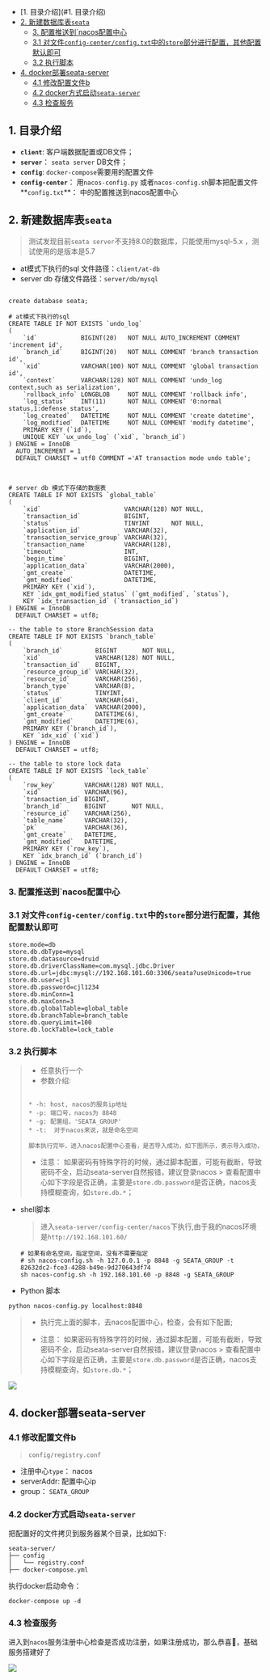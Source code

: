 - [1. 目录介绍](#1. 目录介绍)
- [2. 新建数据库表`seata`](#2--------seata-)
    * [3. 配置推送到`nacos配置中心](#3-------nacos----)
    * [3.1 对文件`config-center/config.txt`中的`store`部分进行配置，其他配置默认即可](#31-----config-center-configtxt----store----------------)
    * [3.2 执行脚本](#32-----)
- [4. docker部署seata-server](#4-docker--seata-server)
    * [4.1 修改配置文件b](#41-------b)
    * [4.2 docker方式启动`seata-server`](#42-docker-----seata-server-)
    * [4.3 检查服务](#43-----)



## 1. 目录介绍

* **`client`**:  客户端数据配置或DB文件；
* **`server`**： `seata server` DB文件；
* **`config`**:   `docker-compose`需要用的配置文件
* **`config-center`**： 用`nacos-config.py` 或者`nacos-config.sh`脚本把配置文件**`config.txt`**： 中的配置推送到nacos配置中心



## 2. 新建数据库表`seata`

> 测试发现目前`seata server`不支持8.0的数据库，只能使用mysql-5.x ，测试使用的是版本是5.7



* at模式下执行的sql 文件路径：`client/at-db`
* server db 存储文件路径：`server/db/mysql`

```

create database seata;

# at模式下执行的sql
CREATE TABLE IF NOT EXISTS `undo_log`
(
    `id`            BIGINT(20)   NOT NULL AUTO_INCREMENT COMMENT 'increment id',
    `branch_id`     BIGINT(20)   NOT NULL COMMENT 'branch transaction id',
    `xid`           VARCHAR(100) NOT NULL COMMENT 'global transaction id',
    `context`       VARCHAR(128) NOT NULL COMMENT 'undo_log context,such as serialization',
    `rollback_info` LONGBLOB     NOT NULL COMMENT 'rollback info',
    `log_status`    INT(11)      NOT NULL COMMENT '0:normal status,1:defense status',
    `log_created`   DATETIME     NOT NULL COMMENT 'create datetime',
    `log_modified`  DATETIME     NOT NULL COMMENT 'modify datetime',
    PRIMARY KEY (`id`),
    UNIQUE KEY `ux_undo_log` (`xid`, `branch_id`)
) ENGINE = InnoDB
  AUTO_INCREMENT = 1
  DEFAULT CHARSET = utf8 COMMENT ='AT transaction mode undo table';
  


# server db 模式下存储的数据表
CREATE TABLE IF NOT EXISTS `global_table`
(
    `xid`                       VARCHAR(128) NOT NULL,
    `transaction_id`            BIGINT,
    `status`                    TINYINT      NOT NULL,
    `application_id`            VARCHAR(32),
    `transaction_service_group` VARCHAR(32),
    `transaction_name`          VARCHAR(128),
    `timeout`                   INT,
    `begin_time`                BIGINT,
    `application_data`          VARCHAR(2000),
    `gmt_create`                DATETIME,
    `gmt_modified`              DATETIME,
    PRIMARY KEY (`xid`),
    KEY `idx_gmt_modified_status` (`gmt_modified`, `status`),
    KEY `idx_transaction_id` (`transaction_id`)
) ENGINE = InnoDB
  DEFAULT CHARSET = utf8;

-- the table to store BranchSession data
CREATE TABLE IF NOT EXISTS `branch_table`
(
    `branch_id`         BIGINT       NOT NULL,
    `xid`               VARCHAR(128) NOT NULL,
    `transaction_id`    BIGINT,
    `resource_group_id` VARCHAR(32),
    `resource_id`       VARCHAR(256),
    `branch_type`       VARCHAR(8),
    `status`            TINYINT,
    `client_id`         VARCHAR(64),
    `application_data`  VARCHAR(2000),
    `gmt_create`        DATETIME(6),
    `gmt_modified`      DATETIME(6),
    PRIMARY KEY (`branch_id`),
    KEY `idx_xid` (`xid`)
) ENGINE = InnoDB
  DEFAULT CHARSET = utf8;

-- the table to store lock data
CREATE TABLE IF NOT EXISTS `lock_table`
(
    `row_key`        VARCHAR(128) NOT NULL,
    `xid`            VARCHAR(96),
    `transaction_id` BIGINT,
    `branch_id`      BIGINT       NOT NULL,
    `resource_id`    VARCHAR(256),
    `table_name`     VARCHAR(32),
    `pk`             VARCHAR(36),
    `gmt_create`     DATETIME,
    `gmt_modified`   DATETIME,
    PRIMARY KEY (`row_key`),
    KEY `idx_branch_id` (`branch_id`)
) ENGINE = InnoDB
  DEFAULT CHARSET = utf8;

```



### 3. 配置推送到`nacos配置中心

### 3.1 对文件`config-center/config.txt`中的`store`部分进行配置，其他配置默认即可

```
store.mode=db
store.db.dbType=mysql
store.db.datasource=druid
store.db.driverClassName=com.mysql.jdbc.Driver
store.db.url=jdbc:mysql://192.168.101.60:3306/seata?useUnicode=true
store.db.user=cjl
store.db.password=cjl1234
store.db.minConn=1
store.db.maxConn=3
store.db.globalTable=global_table
store.db.branchTable=branch_table
store.db.queryLimit=100
store.db.lockTable=lock_table
```

### 3.2 执行脚本

> * 任意执行一个
>* 参数介绍:
>
> ```
> 
> * -h: host, nacos的服务ip地址
> * -p: 端口号，nacos为 8848
> * -g: 配置组，'SEATA_GROUP'
> * -t:  对于nacos来说，就是命名空间
> 
> 脚本执行完毕，进入nacos配置中心查看，是否导入成功，如下图所示，表示导入成功，
> ```
> * 注意： 如果密码有特殊字符的时候，通过脚本配置，可能有截断，导致密码不全，启动seata-server自然报错，建议登录nacos
    >   查看配置中心如下字段是否正确，主要是`store.db.password`是否正确，nacos支持模糊查询，如`store.db.*`；



* shell脚本

  > 进入`seata-server/config-center/nacos`下执行,由于我的nacos环境是`http://192.168.101.60/`

  ```
  # 如果有命名空间，指定空间，没有不需要指定
  # sh nacos-config.sh -h 127.0.0.1 -p 8848 -g SEATA_GROUP -t 82632dc2-fce3-4288-b49e-9d270643df74
  sh nacos-config.sh -h 192.168.101.60 -p 8848 -g SEATA_GROUP
  ```

* Python 脚本

```
python nacos-config.py localhost:8848
```



> * 执行完上面的脚本，去nacos配置中心，检查，会有如下配置;
>
> * 注意： 如果密码有特殊字符的时候，通过脚本配置，可能有截断，导致密码不全，启动seata-server自然报错，建议登录nacos
    >   查看配置中心如下字段是否正确，主要是`store.db.password`是否正确，nacos支持模糊查询，如`store.db.*`；
>
>

![](https://gitee.com/mixbe/blog-image/raw/master/img/WX20210705-111210@2x.png)





## 4. docker部署seata-server

### 4.1 修改配置文件b

> `config/registry.conf`

* 注册中心`type`： nacos
* serverAddr: 配置中心ip
* group： `SEATA_GROUP`



### 4.2 docker方式启动`seata-server`

把配置好的文件拷贝到服务器某个目录，比如如下:

```
seata-server/
├── config
│   └── registry.conf
├── docker-compose.yml
```

执行docker启动命令：

```
docker-compose up -d
```

### 4.3 检查服务

进入到`nacos`服务注册中心检查是否成功注册，如果注册成功，那么恭喜💐，基础服务搭建好了

![](https://gitee.com/mixbe/blog-image/raw/master/img/WX20210705-112856@2x.png)


